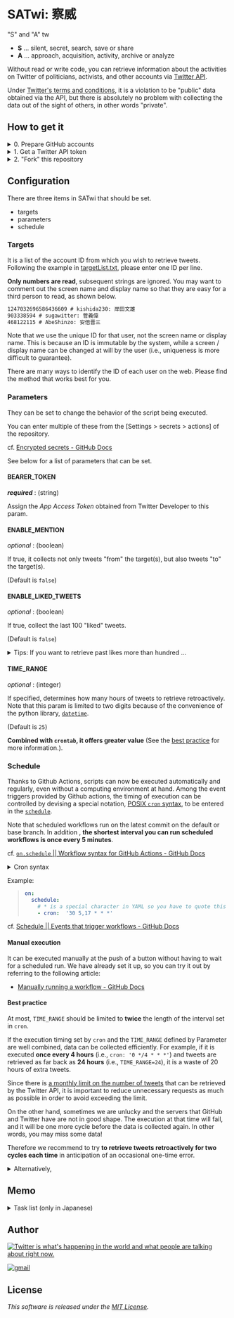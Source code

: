 # SATwi: 察威

"S" and "A" tw

- **S** ... silent, secret, search, save or share
- **A** ... approach, acquisition, activity, archive or analyze

Without read or write code, you can retrieve information about the activities on Twitter of politicians, activists, and other accounts via [Twitter API](https://developer.twitter.com/en/docs/twitter-api).

Under [Twitter's terms and conditions](https://developer.twitter.com/en/developer-terms), it is a violation to be "public" data obtained via the API, but there is absolutely no problem with collecting the data out of the sight of others, in other words "private".

## How to get it

<details>
<summary>0. Prepare GitHub accounts</summary>

To create a repository on github, you must obtain a github account.

- [Sign up || GitHub](https://github.com/signup)

</details>

<details>
<summary>1. Get a Twitter API token</summary>

Similarly, to use the Twitter API, you must obtain a Twitter developer account.

cf. [Getting access to the Twitter API | Docs | Twitter Developer Platform](https://developer.twitter.com/en/docs/twitter-api/getting-started/getting-access-to-the-twitter-api)

After sign up for dev, **save your App's key and tokens and keep them secure**.
On `SATwi`, we only use [_App Access Token_](https://developer.twitter.com/en/docs/authentication/oauth-2-0/bearer-tokens) a.k.a. `BEARER_TOKEN`.

- [Sign up || Twitter Developer Platform](https://developer.twitter.com/en/portal/petition/essential/basic-info)

</details>

<details>
<summary>2. "Fork" this repository</summary>

You can "fork" this repository and directly divert the script.
However, GitHub actually does not allow you to make the [forked repository](https://docs.github.com/en/get-started/quickstart/fork-a-repo) _private_.
Therefore, we will "import" this repository instead.

cf. [Importing a repository with GitHub Importer - GitHub Docs](https://docs.github.com/en/get-started/importing-your-projects-to-github/importing-source-code-to-github/importing-a-repository-with-github-importer)

1. Click [**Import repository**]
2. Enter the following URL: `https://github.com/Ningensei848/SATwi`
3. Name your new repository
4. Make repository visibility private
5. Click [**Begin import**]

</details>

## Configuration

There are three items in SATwi that should be set.

- targets
- parameters
- schedule

### Targets

It is a list of the account ID from which you wish to retrieve tweets.
Following the example in [targetList.txt](./targetList.txt), please enter one ID per line.

**Only numbers are read**, subsequent strings are ignored.
You may want to comment out the screen name and display name so that they are easy for a third person to read, as shown below.

```txt:targetList.txt
1247032696586436609 # kishida230: 岸田文雄
903338594 # sugawitter: 菅義偉
468122115 # AbeShinzo: 安倍晋三
```

Note that we use the unique ID for that user, not the screen name or display name.
This is because an ID is immutable by the system, while a screen / display name can be changed at will by the user (i.e., uniqueness is more difficult to guarantee).

There are many ways to identify the ID of each user on the web.
Please find the method that works best for you.

### Parameters

They can be set to change the behavior of the script being executed.

You can enter multiple of these from the [Settings > secrets > actions] of the repository.

cf. [Encrypted secrets - GitHub Docs](https://docs.github.com/en/actions/security-guides/encrypted-secrets#creating-encrypted-secrets-for-a-repository)

See below for a list of parameters that can be set.

#### BEARER_TOKEN

_**required**_ : (string)

Assign the _App Access Token_ obtained from Twitter Developer to this param.

#### ENABLE_MENTION

_optional_ : (boolean)

If true, it collects not only tweets "from" the target(s), but also tweets "to" the target(s).

(Default is `false`)

#### ENABLE_LIKED_TWEETS

_optional_ : (boolean)

If true, collect the last 100 "liked" tweets.

(Default is `false`)

<details>
<summary>Tips: If you want to retrieve past likes more than hundred ...</summary>

Unlike [`/users/:id/tweets`](https://developer.twitter.com/en/docs/twitter-api/tweets/timelines/api-reference/get-users-id-tweets), you can go back as far as the Tweet caps will allow, even to past Likes.
However, you can only request [up to 75 likes in 15 minutes](https://developer.twitter.com/en/docs/twitter-api/tweets/likes/api-reference/get-users-id-liked_tweets) (= 7500 likes).
In other words, it is theoretically possible to get all the likes, but it is not practical to do so with GitHub Actions.

Instead, we are preparing a dedicated [Jupyter Notebook on Google Colaboratory](notebook/bulk_get_tweets.ipynb).

- 日本語版 notebook は[こちら](https://gist.github.com/Ningensei848/e6de072a4612879d4ac5487ca84c26b7)

</details>

#### TIME_RANGE

_optional_ : (integer)

If specified, determines how many hours of tweets to retrieve retroactively.
Note that this param is limited to two digits because of the convenience of the python library, [`datetime`](https://docs.python.org/3/library/datetime.html#timedelta-objects).

(Default is `25`)

**Combined with `crontab`, it offers greater value** (See the [best practice](#best-practice) for more information.).

### Schedule

Thanks to Github Actions, scripts can now be executed automatically and regularly, even without a computing environment at hand.
Among the event triggers provided by Github actions, the timing of execution can be controlled by devising a special notation, [POSIX `cron` syntax](https://pubs.opengroup.org/onlinepubs/9699919799/utilities/crontab.html#tag_20_25_07), to be entered in the [`schedule`](https://docs.github.com/en/actions/using-workflows/events-that-trigger-workflows#schedule).

Note that scheduled workflows run on the latest commit on the default or base branch.
In addition , **the shortest interval you can run scheduled workflows is once every 5 minutes**.

cf. [`on.schedule` || Workflow syntax for GitHub Actions - GitHub Docs](https://docs.github.com/en/actions/using-workflows/workflow-syntax-for-github-actions#onschedule)

<details>
<summary>Cron syntax</summary>

> Cron syntax has five fields separated by a space, and each field represents a unit of time.

```txt
┌───────────── minute (0 - 59)
│ ┌───────────── hour (0 - 23)
│ │ ┌───────────── day of the month (1 - 31)
│ │ │ ┌───────────── month (1 - 12 or JAN-DEC)
│ │ │ │ ┌───────────── day of the week (0 - 6 or SUN-SAT)
│ │ │ │ │
│ │ │ │ │
│ │ │ │ │
* * * * *
```

</details>

Example:

> ```yml
> on:
>   schedule:
>     # * is a special character in YAML so you have to quote this string
>     - cron:  '30 5,17 * * *'
> ```

cf. [Schedule || Events that trigger workflows - GitHub Docs](https://docs.github.com/en/actions/using-workflows/events-that-trigger-workflows#schedule)

#### Manual execution

It can be executed manually at the push of a button without having to wait for a scheduled run.
We have already set it up, so you can try it out by referring to the following article:

- [Manually running a workflow - GitHub Docs](https://docs.github.com/en/actions/managing-workflow-runs/manually-running-a-workflow)

#### Best practice

At most, `TIME_RANGE` should be limited to **twice** the length of the interval set in `cron`.

If the execution timing set by `cron` and the `TIME_RANGE` defined by Parameter are well combined, data can be collected efficiently.
For example, if it is executed **once every 4 hours** (i.e., `cron: '0 */4 * * *'`) and tweets are retrieved as far back as **24 hours** (i.e., `TIME_RANGE=24`), it is a waste of 20 hours of extra tweets.

Since there is [a monthly limit on the number of tweets](https://developer.twitter.com/en/docs/twitter-api/tweet-caps) that can be retrieved by the Twitter API, it is important to reduce unnecessary requests as much as possible in order to avoid exceeding the limit.

On the other hand, sometimes we are unlucky and the servers that GitHub and Twitter have are not in good shape.
The execution at that time will fail, and it will be one more cycle before the data is collected again.
In other words, you may miss some data!

Therefore we recommend to try **to retrieve tweets retroactively for two cycles each time** in anticipation of an occasional one-time error.

<details>
<summary>Alternatively,</summary>

If you are a LINE user, you can register with [LINE Notify](https://notify-bot.line.me) and set up the service to send notifications in case of failure, setting `LINE_ACCESS_TOKEN` in the parameter.

Please let us know in [the Issue](https://github.com/Ningensei848/SATwi/issues) if you have any wishes for integration with other notification services.

</details>

## Memo

<details>
<summary>Task list (only in Japanese)</summary>

### WIP

- [ ] 画像つきのツイートを行なった時、画像+本文でLINEに通知する
- [ ] もっと実行頻度を上げたい人のための Tips を用意
- [ ] 画像や動画等も抜いてきて保存する

### TODO

- [ ] RT したツイートは収集しない (exclude tweets)
- [ ] ID だけを抜き出した一覧ファイルを作り、再配布可能にする
- [ ] 集めたツイートを規約に沿って公開できるサイト
- [ ] 削除済みのツイを一覧で見る

#### via Jupyter notebook on Colab

- [x] 過去 3200 件分のツイートも取得する
- [ ] Follow 一覧を取得する
- [ ] Follower 一覧を取得する
- [ ] OAuth 1.0a に対応する

#### Done

- [x] 過去 24 時間に投稿されたツイートを収集し、日毎にファイルを分けて保存する
- [x] 指定した時間ごとに定期実行する via GitHub Actions
- [x] いいね欄のツイートも別途保管する
- [x] 失敗時に LINE 通知する
- [x] **対象に対してメンションされたツイート**も収集し、日毎にファイルを分けて保存する

</details>

## Author

[![Twitter is what's happening in the world and what people are talking about right now.](https://img.shields.io/badge/@Ningensei848-%231DA1F2.svg?&style=for-the-badge&logo=twitter&logoColor=white)](https://twitter.com/Ningensei848)

[![gmail](https://img.shields.io/badge/k.kubokawa@klis.tsukuba.ac.jp-%23757575.svg?&style=for-the-badge&logo=gmail&logoColor=EA4335)](mailto:k.kubokawa@klis.tsukuba.ac.jp)

## License

_This software is released under the [MIT License](LICENSE)._
